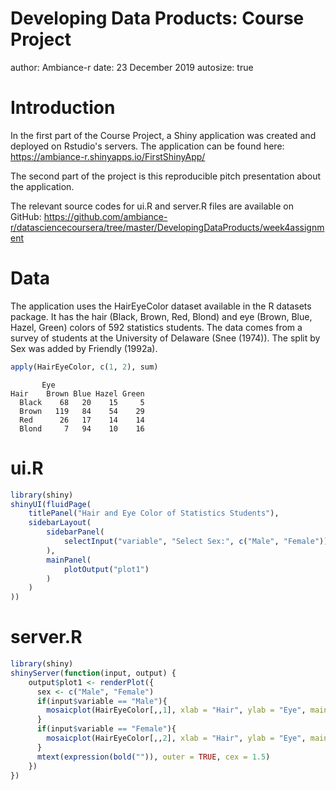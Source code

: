 Developing Data Products: Course Project
========================================================
author: Ambiance-r
date: 23 December 2019
autosize: true

Introduction
========================================================

In the first part of the Course Project, a Shiny application was created and deployed on Rstudio's servers. The application can be found here: https://ambiance-r.shinyapps.io/FirstShinyApp/

The second part of the project is this reproducible pitch presentation about the application.

The relevant source codes for ui.R and server.R files are available on GitHub: https://github.com/ambiance-r/datasciencecoursera/tree/master/DevelopingDataProducts/week4assignment

Data
========================================================

The application uses the HairEyeColor dataset available in the R datasets package. It has the hair  (Black, Brown, Red, Blond) and eye (Brown, Blue, Hazel, Green) colors of 592 statistics students. The data comes from a survey of students at the University of Delaware (Snee (1974)). The split by Sex was added by Friendly (1992a).


```r
apply(HairEyeColor, c(1, 2), sum)
```

```
       Eye
Hair    Brown Blue Hazel Green
  Black    68   20    15     5
  Brown   119   84    54    29
  Red      26   17    14    14
  Blond     7   94    10    16
```

ui.R
========================================================


```r
library(shiny)
shinyUI(fluidPage(
    titlePanel("Hair and Eye Color of Statistics Students"),
    sidebarLayout(
        sidebarPanel(
            selectInput("variable", "Select Sex:", c("Male", "Female"))
        ),
        mainPanel(
            plotOutput("plot1")
        )
    )
))
```

server.R
========================================================


```r
library(shiny)
shinyServer(function(input, output) {
    output$plot1 <- renderPlot({
      sex <- c("Male", "Female")
      if(input$variable == "Male"){
        mosaicplot(HairEyeColor[,,1], xlab = "Hair", ylab = "Eye", main = "Male", shade = FALSE, color = TRUE)
      }
      if(input$variable == "Female"){
        mosaicplot(HairEyeColor[,,2], xlab = "Hair", ylab = "Eye", main = "Female", shade = FALSE, color = TRUE)
      }
      mtext(expression(bold("")), outer = TRUE, cex = 1.5)
    })
})
```
